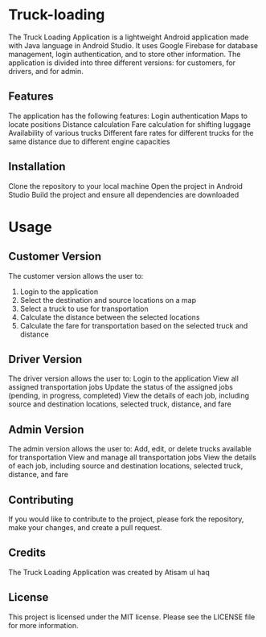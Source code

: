 # Truck-loading

The Truck Loading Application is a lightweight Android application made with Java language in Android Studio. It uses Google Firebase for database management, login authentication, and to store other information. The application is divided into three different versions: for customers, for drivers, and for admin.

## Features
The application has the following features:
  Login authentication
  Maps to locate positions
  Distance calculation
  Fare calculation for shifting luggage
  Availability of various trucks
  Different fare rates for different trucks for the same distance due to different engine capacities

## Installation
Clone the repository to your local machine
Open the project in Android Studio
Build the project and ensure all dependencies are downloaded

# Usage
## Customer Version
The customer version allows the user to:
1. Login to the application
2. Select the destination and source locations on a map
3. Select a truck to use for transportation
4. Calculate the distance between the selected locations
5. Calculate the fare for transportation based on the selected truck and distance
  
## Driver Version
The driver version allows the user to:
  Login to the application
  View all assigned transportation jobs
  Update the status of the assigned jobs (pending, in progress, completed)
  View the details of each job, including source and destination locations, selected truck, distance, and fare
## Admin Version
The admin version allows the user to:
  Add, edit, or delete trucks available for transportation
  View and manage all transportation jobs
  View the details of each job, including source and destination locations, selected truck, distance, and fare
## Contributing
If you would like to contribute to the project, please fork the repository, make your changes, and create a pull request.

## Credits
The Truck Loading Application was created by Atisam ul haq

## License
This project is licensed under the MIT license. Please see the LICENSE file for more information.






